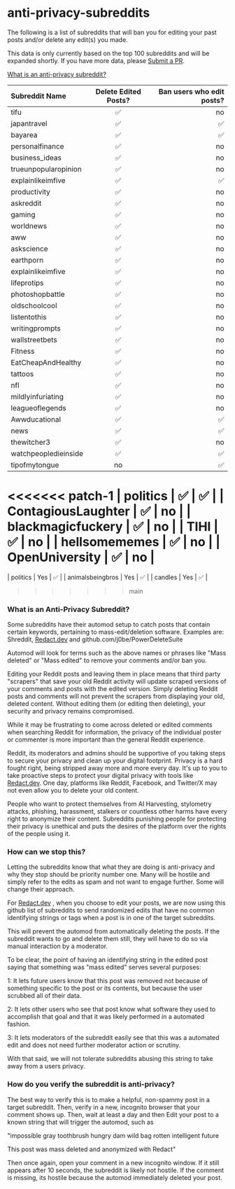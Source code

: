# anti-privacy-subreddits
The following is a list of subreddits that will ban you for editing your past posts and/or delete any edit(s) you made.

This data is only currently based on the top 100 subreddits and will be expanded shortly. If you have more data, please [Submit a PR](https://github.com/harknesslabs/anti-privacy-subreddits/pulls).

[What is an anti-privacy subreddit?](#what-is-an-anti-privacy-subreddit)

| Subreddit Name | Delete Edited Posts? | Ban users who edit posts? |
| :---         |     :---:      |          ---: |
| tifu   | ✅     | no    |
| japantravel   | ✅     | ✅    |
| bayarea   | ✅     | ✅    |
|  personalfinance  | ✅     | no    |
|   business_ideas | ✅     | no    |
|  trueunpopularopinion  | ✅     | no    |
|   explainlikeimfive | ✅     | ✅    |
| productivity   | ✅     | no    |
|  askreddit  | ✅     | no    |
|  gaming  | ✅     | no    |
|  worldnews  | ✅     | no    |
|  aww  | ✅     | no    |
|  askscience  | ✅     | no    |
|  earthporn  | ✅     | no    |
| explainlikeimfive   | ✅     | no    |
|  lifeprotips  | ✅     | no    |
|  photoshopbattle  | ✅     | no    |
|  oldschoolcool  | ✅     | no    |
|  listentothis  | ✅     | no    |
|  writingprompts  | ✅     | no    |
|  wallstreetbets  | ✅     | no    |
|  Fitness  | ✅     | no    |
|   EatCheapAndHealthy | ✅     | no    |
|  tattoos  | ✅     | no    |
| nfl   | ✅     | no    |
|  mildlyinfuriating  | ✅     | no    |
|  leagueoflegends  | ✅     | no    |
|  Awwducational  | ✅     | ✅    |
|  news  | ✅     | ✅    |
|  thewitcher3  | ✅     | no    |
|  watchpeopledieinside  | ✅     | ✅    |
|  tipofmytongue  | no     | ✅    |
<<<<<<< patch-1
|  politics  | ✅     | ✅    |
|  ContagiousLaughter  | ✅     | no    |
|  blackmagicfuckery   | ✅     | no    |
|  TIHI  | ✅     | no    |
|  hellsomememes  | ✅     | no    |
|  OpenUniversity   | ✅     | no    |
=======
|  politics  | Yes     | ✅    |
|  animalsbeingbros  | Yes     | ✅    |
|  candles  | Yes     | ✅    |
>>>>>>> main


### What is an Anti-Privacy Subreddit?

Some subreddits have their automod setup to catch posts that contain certain keywords, pertaining to mass-edit/deletion software.
Examples are:
Shreddit, [Redact.dev](https://redact.dev) and github.com/j0be/PowerDeleteSuite

Automod will look for terms such as the above names or phrases like "Mass deleted" or "Mass edited" to remove your comments and/or ban you.

Editing your Reddit posts and leaving them in place means that third party "scrapers" that save your old Reddit activity will update scraped versions of your comments and posts with the edited version. Simply deleting Reddit posts and comments will not prevent the scrapers from displaying your old, deleted content. Without editing them (or editing then deleting), your security and privacy remains compromised.

While it may be frustrating to come across deleted or edited comments when searching Reddit for information, the privacy of the individual poster or commenter is more important than the general Reddit experience. 

Reddit, its moderators and admins should be supportive of you taking steps to secure your privacy and clean up your digital footprint. Privacy is a hard fought right, being stripped away more and more every day. It's up to you to take proactive steps to protect your digital privacy with tools like [Redact.dev](https://redact.dev). One day, platforms like Reddit, Facebook, and Twitter/X may not even allow you to delete your old content.

People who want to protect themselves from AI Harvesting, stylometry attacks, phishing, harassment, stalkers or countless other harms have every right to anonymize their content. Subreddits punishing people for protecting their privacy is unethical and puts the desires of the platform over the rights of the people using it.

### How can we stop this?

Letting the subreddits know that what they are doing is anti-privacy and why they stop should be priority number one. Many will be hostile and simply refer to the edits as spam and not want to engage further. Some will change their approach.

For [Redact.dev](https://redact.dev) , when you choose to edit your posts, we are now using this github list of subreddits to send randomized edits that have no common identifying strings or tags when a post is in one of the target subreddits. 

This will prevent the automod from automatically deleting the posts. If the subreddit wants to go and delete them still, they will have to do so via manual interaction by a moderator. 

To be clear, the point of having an identifying string in the edited post saying that something was "mass edited" serves several purposes:

1: It lets future users know that this post was removed not because of something specific to the post or its contents, but because the user scrubbed all of their data.

2: It lets other users who see that post know what software they used to accomplish that goal and that it was likely performed in a automated fashion.

3: It lets moderators of the subreddit easily see that this was a automated edit and does not need further moderator action or scrutiny.

With that said, we will not tolerate subreddits abusing this string to take away from a users privacy.



### How do you verify the subreddit is anti-privacy?

The best way to verify this is to make a helpful, non-spammy post in a target subreddit. Then, verify in a new, incognito browser that your comment shows up.
Then, wait at least a day and then Edit your post to a known string that will trigger the automod, such as 

"impossible gray toothbrush hungry dam wild bag rotten intelligent future

This post was mass deleted and anonymized with Redact"

Then once again, open your comment in a new incognito window. If it still appears after 10 seconds, the subreddit is likely not hostile. If the comment is missing, its hostile because the automod immediately deleted your post.
